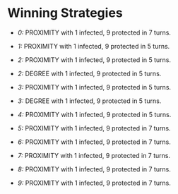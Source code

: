 # Winning Strategies


* _0:_ PROXIMITY with 1 infected, 9 protected in 7 turns.


* _1:_ PROXIMITY with 1 infected, 9 protected in 5 turns.


* _2:_ PROXIMITY with 1 infected, 9 protected in 5 turns.


* _2:_ DEGREE with 1 infected, 9 protected in 5 turns.


* _3:_ PROXIMITY with 1 infected, 9 protected in 5 turns.


* _3:_ DEGREE with 1 infected, 9 protected in 5 turns.


* _4:_ PROXIMITY with 1 infected, 9 protected in 5 turns.


* _5:_ PROXIMITY with 1 infected, 9 protected in 7 turns.


* _6:_ PROXIMITY with 1 infected, 9 protected in 7 turns.


* _7:_ PROXIMITY with 1 infected, 9 protected in 7 turns.


* _8:_ PROXIMITY with 1 infected, 9 protected in 7 turns.


* _9:_ PROXIMITY with 1 infected, 9 protected in 7 turns.


